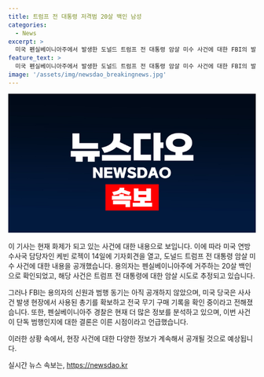 ```yaml
---
title: 트럼프 전 대통령 저격범 20살 백인 남성
categories:
  - News
excerpt: >
  미국 펜실베이니아주에서 발생한 도널드 트럼프 전 대통령 암살 미수 사건에 대한 FBI의 발표에 따르면, 용의자는 20살 백인으로, 신원과 범행 동기는 아직 공개되지 않았다. FBI는 총격 사건을 트럼프 전 대통령에 대한 암살 시도로 확인하며, 총격범이 사용한 무기와 관련된 수사를 진행 중이다. 펜실베이니아주 경찰은 신원을 확인 중이지만, 추가 정보와 분석이 필요하다고 밝혔다. 
feature_text: >
  미국 펜실베이니아주에서 발생한 도널드 트럼프 전 대통령 암살 미수 사건에 대한 FBI의 발표에 따르면, 용의자는 20살 백인으로, 신원과 범행 동기는 아직 공개되지 않았다. FBI는 총격 사건을 트럼프 전 대통령에 대한 암살 시도로 확인하며, 총격범이 사용한 무기와 관련된 수사를 진행 중이다. 펜실베이니아주 경찰은 신원을 확인 중이지만, 추가 정보와 분석이 필요하다고 밝혔다. 
image: '/assets/img/newsdao_breakingnews.jpg'
---
```


<p><img src="/assets/img/newsdao_breakingnews.jpg" alt="cryptoinkorea 속보" /></p>

<p>이 기사는 현재 화제가 되고 있는 사건에 대한 내용으로 보입니다.
이에 따라 미국 연방수사국 담당자인 케빈 로젝이 14일에 기자회견을 열고, 도널드 트럼프 전 대통령 암살 미수 사건에 대한 내용을 공개했습니다. 용의자는 펜실베이니아주에 거주하는 20살 백인으로 확인되었고, 해당 사건은 트럼프 전 대통령에 대한 암살 시도로 추정되고 있습니다.</p>

<p>그러나 FBI는 용의자의 신원과 범행 동기는 아직 공개하지 않았으며, 미국 당국은 사사건 발생 현장에서 사용된 총기를 확보하고 전국 무기 구매 기록을 확인 중이라고 전해졌습니다. 또한, 펜실베이니아주 경찰은 현재 더 많은 정보를 분석하고 있으며, 이번 사건이 단독 범행인지에 대한 결론은 이른 시점이라고 언급했습니다.</p>

<p>이러한 상황 속에서, 현장 사건에 대한 다양한 정보가 계속해서 공개될 것으로 예상됩니다.</p>
실시간 뉴스 속보는, <a href="https://newsdao.kr" rel="dofollow">https://newsdao.kr</a>



